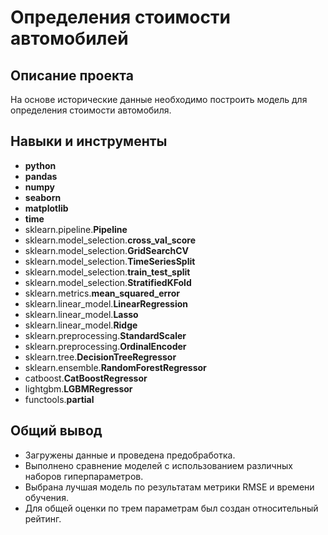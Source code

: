 # Определения стоимости автомобилей

## Описание проекта

На основе исторические данные необходимо построить модель для определения стоимости автомобиля.


## Навыки и инструменты

- **python**
- **pandas**
- **numpy**
- **seaborn**
- **matplotlib**
- **time**
- sklearn.pipeline.**Pipeline**
- sklearn.model_selection.**cross_val_score**
- sklearn.model_selection.**GridSearchCV**
- sklearn.model_selection.**TimeSeriesSplit**
- sklearn.model_selection.**train_test_split**
- sklearn.model_selection.**StratifiedKFold**
- sklearn.metrics.**mean_squared_error**
- sklearn.linear_model.**LinearRegression**
- sklearn.linear_model.**Lasso**
- sklearn.linear_model.**Ridge**
- sklearn.preprocessing.**StandardScaler**
- sklearn.preprocessing.**OrdinalEncoder**
- sklearn.tree.**DecisionTreeRegressor**
- sklearn.ensemble.**RandomForestRegressor**
- catboost.**CatBoostRegressor**
- lightgbm.**LGBMRegressor**
- functools.**partial**

## 

## Общий вывод

- Загружены данные и проведена предобработка.
- Выполнено сравнение моделей с использованием различных наборов гиперпараметров.
- Выбрана лучшая модель по результатам метрики RMSE и времени обучения.
- Для общей оценки по трем параметрам был создан относительный рейтинг.
